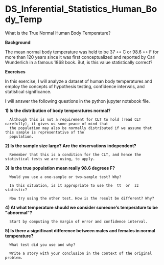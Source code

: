 # DS_Inferential_Statistics_Human_Body_Temp

What is the True Normal Human Body Temperature?

<b>Background</b>

The mean normal body temperature was held to be 37 ∘∘ C or 98.6 ∘∘ F for more than 120 years since it was first conceptualized and reported by Carl Wunderlich in a famous 1868 book. But, is this value statistically correct?


<b>Exercises</b>

In this exercise, I will analyze a dataset of human body temperatures and employ the concepts of hypothesis testing, confidence intervals, and statistical significance.


I will answer the following questions in the python jupyter notebook file.

<b>1) Is the distribution of body temperatures normal?</b>
  
      Although this is not a requirement for CLT to hold (read CLT carefully), it gives us some peace of mind that
      the population may also be normally distributed if we assume that this sample is representative of the 
      population.

<b>2) Is the sample size large? Are the observations independent?</b>
      
      Remember that this is a condition for the CLT, and hence the statistical tests we are using, to apply.

<b>3) Is the true population mean really 98.6 degrees F?</b>
  
      Would you use a one-sample or two-sample test? Why?
  
      In this situation, is it appropriate to use the  tt  or  zz  statistic?
  
      Now try using the other test. How is the result be different? Why?
  
<b>4) At what temperature should we consider someone's temperature to be "abnormal"?</b>
  
      Start by computing the margin of error and confidence interval.

<b>5) Is there a significant difference between males and females in normal temperature?</b>
  
      What test did you use and why?
  
      Write a story with your conclusion in the context of the original problem.
  
  
